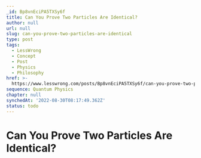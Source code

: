 ```yaml
---
_id: Bp8vnEciPA5TXSy6f
title: Can You Prove Two Particles Are Identical?
author: null
url: null
slug: can-you-prove-two-particles-are-identical
type: post
tags:
  - LessWrong
  - Concept
  - Post
  - Physics
  - Philosophy
href: >-
  https://www.lesswrong.com/posts/Bp8vnEciPA5TXSy6f/can-you-prove-two-particles-are-identical
sequence: Quantum Physics
chapter: null
synchedAt: '2022-08-30T08:17:49.362Z'
status: todo
---
```


# Can You Prove Two Particles Are Identical?
